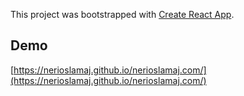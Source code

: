 This project was bootstrapped with [Create React App](https://github.com/facebook/create-react-app).

## Demo

<!-- [nerioslamaj.com](http://nerioslamaj.com) -->
[https://nerioslamaj.github.io/nerioslamaj.com/](https://nerioslamaj.github.io/nerioslamaj.com/)
